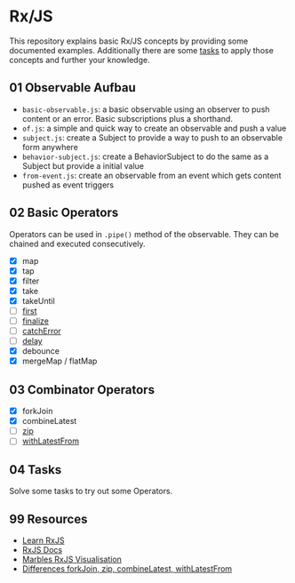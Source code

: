 # Rx/JS

This repository explains basic Rx/JS concepts by providing some documented examples. Additionally there are some [tasks](./04_Tasks) to apply those concepts and further your knowledge.

## 01 Observable Aufbau

- `basic-observable.js`: a basic observable using an observer to push content or an error. Basic subscriptions plus a shorthand.
- `of.js`: a simple and quick way to create an observable and push a value
- `subject.js`: create a Subject to provide a way to push to an observable form anywhere
- `behavior-subject.js`: create a BehaviorSubject to do the same as a Subject but provide a initial value
- `from-event.js`: create an observable from an event which gets content pushed as event triggers

## 02 Basic Operators

Operators can be used in `.pipe()` method of the observable. They can be chained and executed consecutively.

- [x] map
- [x] tap
- [x] filter
- [x] take
- [x] takeUntil
- [ ] [first](https://www.learnrxjs.io/learn-rxjs/operators/filtering/first)
- [ ] [finalize](https://www.learnrxjs.io/learn-rxjs/operators/utility/finalize)
- [ ] [catchError](https://www.learnrxjs.io/learn-rxjs/operators/error_handling/catch)
- [ ] [delay](https://www.learnrxjs.io/learn-rxjs/operators/utility/delay)
- [x] debounce
- [x] mergeMap / flatMap

## 03 Combinator Operators

- [x] forkJoin
- [x] combineLatest
- [ ] [zip](https://www.learnrxjs.io/learn-rxjs/operators/combination/zip)
- [ ] [withLatestFrom](https://www.learnrxjs.io/learn-rxjs/operators/combination/withlatestfrom)

## 04 Tasks

Solve some tasks to try out some Operators.

## 99 Resources

- [Learn RxJS](https://www.learnrxjs.io/)
- [RxJS Docs](https://rxjs-dev.firebaseapp.com/guide/overview)
- [Marbles RxJS Visualisation](https://rxmarbles.com/)
- [Differences forkJoin, zip, combineLatest, withLatestFrom](https://scotch.io/tutorials/rxjs-operators-for-dummies-forkjoin-zip-combinelatest-withlatestfrom)
